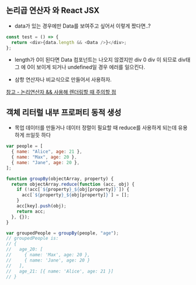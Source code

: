 ## 논리곱 연산자 와 React JSX

- data가 있는 경우에만 Data를 보여주고 싶어서 이렇게 짰다면..?

```js
const test = () => {
  return <div>{data.length && <Data />}</div>;
};
```

- length가 0이 된다면 Data 컴포넌트는 나오지 않겠지만 div 0 div 이 되므로 div태그 에 0이 보이게 되거나 undefined일 경우 에러를 일으킨다.

- 삼항 연산자나 비교식으로 만들어서 사용하자.

[참고 - 논리연산자 && 사용해 렌더링할 때 주의할 점](https://medium.com/geekculture/stop-using-for-conditional-rendering-in-react-a0f7b96200f8)

## 객체 리터럴 내부 프로퍼티 동적 생성

- 목업 데이터를 만들거나 데이터 정렬이 필요할 때 reduce를 사용하게 되는데 유용하게 쓰일듯 하다

```js
var people = [
  { name: "Alice", age: 21 },
  { name: "Max", age: 20 },
  { name: "Jane", age: 20 },
];

function groupBy(objectArray, property) {
  return objectArray.reduce(function (acc, obj) {
    if (!acc[`${property}_${obj[property]}`]) {
      acc[`${property}_${obj[property]}`] = [];
    }
    acc[key].push(obj);
    return acc;
  }, {});
}

var groupedPeople = groupBy(people, "age");
// groupedPeople is:
// {
//   age_20: [
//     { name: 'Max', age: 20 },
//     { name: 'Jane', age: 20 }
//   ],
//   age_21: [{ name: 'Alice', age: 21 }]
// }
```
